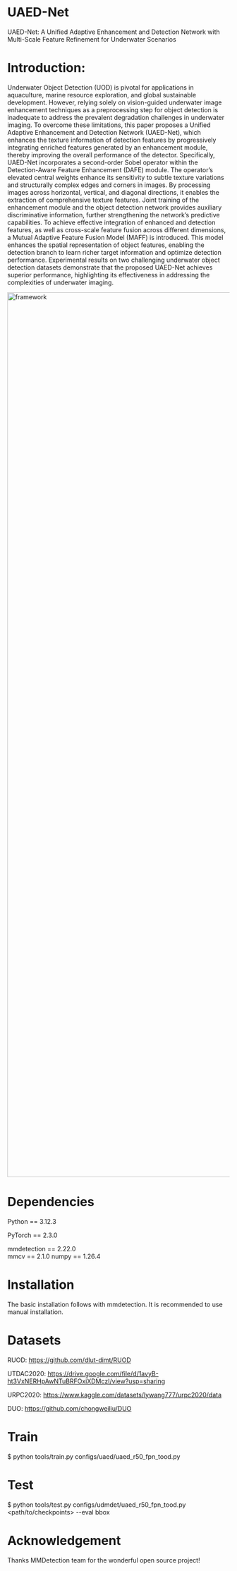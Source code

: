 # UAED-Net
UAED-Net: A Unified Adaptive Enhancement and Detection Network with Multi-Scale Feature Refinement for Underwater Scenarios
# Introduction:
Underwater Object Detection (UOD) is pivotal for applications in aquaculture, marine resource exploration, and global sustainable development. However, relying solely on vision-guided underwater image enhancement techniques as a preprocessing step for object detection is inadequate to address the prevalent degradation challenges in underwater imaging. To overcome these limitations, this paper proposes a Unified Adaptive Enhancement and Detection Network (UAED-Net), which enhances the texture information of detection features by progressively integrating enriched features generated by an enhancement module, thereby improving the overall performance of the detector. Specifically, UAED-Net incorporates a second-order Sobel operator within the Detection-Aware Feature Enhancement (DAFE) module. The operator’s elevated central weights enhance its sensitivity to subtle texture variations and structurally complex edges and corners in images. By processing images across horizontal, vertical, and diagonal directions, it enables the extraction of comprehensive texture features. Joint training of the enhancement module and the object detection network provides auxiliary discriminative information, further strengthening the network’s predictive capabilities. To achieve effective integration of enhanced and detection features, as well as cross-scale feature fusion across different dimensions, a Mutual Adaptive Feature Fusion Model (MAFF) is introduced. This model enhances the spatial representation of object features, enabling the detection branch to learn richer target information and optimize detection performance. Experimental results on two challenging underwater object detection datasets demonstrate that the proposed UAED-Net achieves superior performance, highlighting its effectiveness in addressing the complexities of underwater imaging.

<img width="3955" height="2006" alt="framework" src="https://github.com/user-attachments/assets/76e15271-7ae8-4705-ace4-47b1cb5588de" />

# Dependencies
Python ==	3.12.3

PyTorch	==	2.3.0

mmdetection	== 2.22.0	
mmcv	==	2.1.0
numpy	==	1.26.4

# Installation
The basic installation follows with mmdetection. It is recommended to use manual installation.

# Datasets
RUOD: https://github.com/dlut-dimt/RUOD

UTDAC2020: https://drive.google.com/file/d/1avyB-ht3VxNERHpAwNTuBRFOxiXDMczI/view?usp=sharing

URPC2020: https://www.kaggle.com/datasets/lywang777/urpc2020/data

DUO: https://github.com/chongweiliu/DUO

# Train
$ python tools/train.py configs/uaed/uaed_r50_fpn_tood.py

# Test
$ python tools/test.py configs/udmdet/uaed_r50_fpn_tood.py <path/to/checkpoints> --eval bbox

# Acknowledgement
Thanks MMDetection team for the wonderful open source project!




